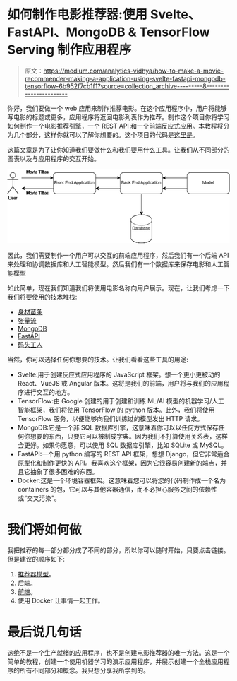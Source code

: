 # 如何制作电影推荐器:使用 Svelte、FastAPI、MongoDB & TensorFlow Serving 制作应用程序

> 原文：<https://medium.com/analytics-vidhya/how-to-make-a-movie-recommender-making-a-application-using-svelte-fastapi-mongodb-tensorflow-6b952f7cb1f1?source=collection_archive---------8----------------------->

你好，我们要做一个 web 应用来制作推荐电影。在这个应用程序中，用户将能够写电影的标题或更多，应用程序将返回电影列表作为推荐。制作这个项目你将学习如何制作一个电影推荐引擎，一个 REST API 和一个前端反应式应用。本教程将分为几个部分，这样你就可以了解你想要的。这个项目的代码是[这里是](https://github.com/jdortuzar5/movie-recommender)。

这篇文章是为了让你知道我们要做什么和我们要用什么工具。让我们从不同部分的图表以及与应用程序的交互开始。

![](img/22f134e2595ffeb22c18729787f3839b.png)

因此，我们需要制作一个用户可以交互的前端应用程序，然后我们有一个后端 API 来处理和协调数据库和人工智能模型。然后我们有一个数据库来保存电影和人工智能模型

如此简单，现在我们知道我们将使用电影名称向用户展示。现在，让我们考虑一下我们将要使用的技术堆栈:

*   [身材苗条](https://svelte.dev/)
*   [张量流](http://tensorflow.org/)
*   [MongoDB](https://www.mongodb.com/)
*   [FastAPI](http://fastapi.tiangolo.com/)
*   [码头工人](https://www.docker.com/)

当然，你可以选择任何你想要的技术。让我们看看这些工具的用途:

*   Svelte:用于创建反应式应用程序的 JavaScript 框架。想一个更小更被动的 React、VueJS 或 Angular 版本。这将是我们的前端，用户将与我们的应用程序进行交互的地方。
*   TensorFlow:由 Google 创建的用于创建和训练 ML/AI 模型的机器学习/人工智能框架，我们将使用 TensorFlow 的 python 版本。此外，我们将使用 TensorFlow 服务，以便能够向我们训练过的模型发出 HTTP 请求。
*   MongoDB:它是一个非 SQL 数据库引擎，这意味着你可以以任何方式保存任何你想要的东西，只要它可以被制成字典。因为我们不打算使用关系表，这样会更好。如果你愿意，可以使用 SQL 数据库引擎，比如 SQLite 或 MySQL。
*   FastAPI:一个用 python 编写的 REST API 框架，想想 Django，但它非常适合原型化和制作更快的 API。我喜欢这个框架，因为它很容易创建新的端点，并且它抽象了很多困难的东西。
*   Docker:这是一个环境容器框架。这意味着您可以将您的代码制作成一个名为 containers 的包，它可以与其他容器通信，而不必担心服务之间的依赖性或“交叉污染”。

# 我们将如何做

我把推荐的每一部分都分成了不同的部分，所以你可以随时开始，只要点击链接。但是建议的顺序如下:

1.  [推荐器模型](https://jdortuzar5.medium.com/how-to-make-a-movie-recommender-creating-a-recommender-engine-using-keras-and-tensorflow-a8e34c9ce48e)。
2.  [后端](https://jdortuzar5.medium.com/how-to-make-a-movie-recommender-making-a-rest-api-using-fastapi-196cc0299a13)。
3.  [前端](https://jdortuzar5.medium.com/how-to-make-a-movie-recommender-using-svelte-as-a-front-end-application-5907d1610b09)。
4.  使用 Docker 让事情一起工作。

# 最后说几句话

这绝不是一个生产就绪的应用程序，也不是创建电影推荐器的唯一方法。这是一个简单的教程，创建一个使用机器学习的演示应用程序，并展示创建一个全栈应用程序的所有不同部分和概念。我只想分享我所学到的。
